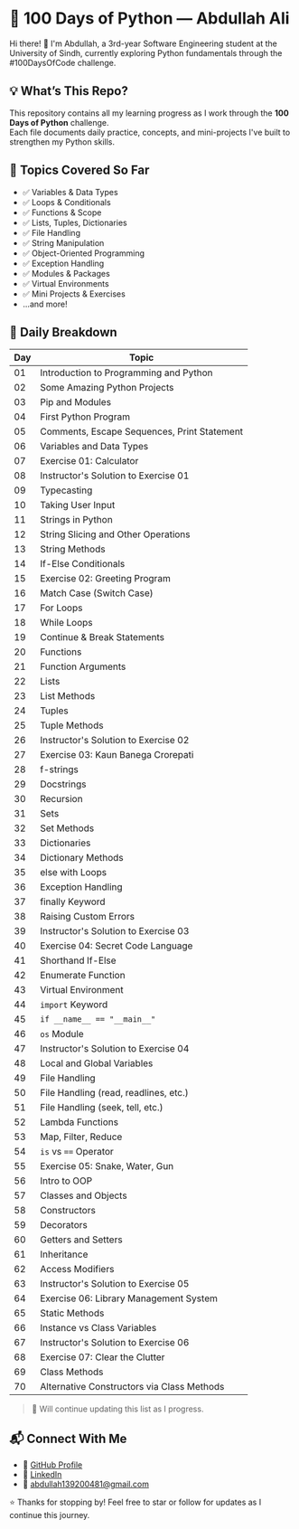 # 🐍 100 Days of Python — Abdullah Ali

Hi there! 👋 I'm Abdullah, a 3rd-year Software Engineering student at the University of Sindh, currently exploring Python fundamentals through the #100DaysOfCode challenge.

## 💡 What’s This Repo?

This repository contains all my learning progress as I work through the **100 Days of Python** challenge.  
Each file documents daily practice, concepts, and mini-projects I've built to strengthen my Python skills.

## 📘 Topics Covered So Far

- ✅ Variables & Data Types  
- ✅ Loops & Conditionals  
- ✅ Functions & Scope  
- ✅ Lists, Tuples, Dictionaries  
- ✅ File Handling  
- ✅ String Manipulation  
- ✅ Object-Oriented Programming  
- ✅ Exception Handling  
- ✅ Modules & Packages  
- ✅ Virtual Environments  
- ✅ Mini Projects & Exercises  
- ...and more!

## 📆 Daily Breakdown

| Day | Topic |
|-----|-------|
| 01 | Introduction to Programming and Python |
| 02 | Some Amazing Python Projects |
| 03 | Pip and Modules |
| 04 | First Python Program |
| 05 | Comments, Escape Sequences, Print Statement |
| 06 | Variables and Data Types |
| 07 | Exercise 01: Calculator |
| 08 | Instructor's Solution to Exercise 01 |
| 09 | Typecasting |
| 10 | Taking User Input |
| 11 | Strings in Python |
| 12 | String Slicing and Other Operations |
| 13 | String Methods |
| 14 | If-Else Conditionals |
| 15 | Exercise 02: Greeting Program |
| 16 | Match Case (Switch Case) |
| 17 | For Loops |
| 18 | While Loops |
| 19 | Continue & Break Statements |
| 20 | Functions |
| 21 | Function Arguments |
| 22 | Lists |
| 23 | List Methods |
| 24 | Tuples |
| 25 | Tuple Methods |
| 26 | Instructor's Solution to Exercise 02 |
| 27 | Exercise 03: Kaun Banega Crorepati |
| 28 | f-strings |
| 29 | Docstrings |
| 30 | Recursion |
| 31 | Sets |
| 32 | Set Methods |
| 33 | Dictionaries |
| 34 | Dictionary Methods |
| 35 | else with Loops |
| 36 | Exception Handling |
| 37 | finally Keyword |
| 38 | Raising Custom Errors |
| 39 | Instructor's Solution to Exercise 03 |
| 40 | Exercise 04: Secret Code Language |
| 41 | Shorthand If-Else |
| 42 | Enumerate Function |
| 43 | Virtual Environment |
| 44 | `import` Keyword |
| 45 | `if __name__ == "__main__"` |
| 46 | `os` Module |
| 47 | Instructor's Solution to Exercise 04 |
| 48 | Local and Global Variables |
| 49 | File Handling |
| 50 | File Handling (read, readlines, etc.) |
| 51 | File Handling (seek, tell, etc.) |
| 52 | Lambda Functions |
| 53 | Map, Filter, Reduce |
| 54 | `is` vs `==` Operator |
| 55 | Exercise 05: Snake, Water, Gun |
| 56 | Intro to OOP |
| 57 | Classes and Objects |
| 58 | Constructors |
| 59 | Decorators |
| 60 | Getters and Setters |
| 61 | Inheritance |
| 62 | Access Modifiers |
| 63 | Instructor's Solution to Exercise 05 |
| 64 | Exercise 06: Library Management System |
| 65 | Static Methods |
| 66 | Instance vs Class Variables |
| 67 | Instructor's Solution to Exercise 06 |
| 68 | Exercise 07: Clear the Clutter |
| 69 | Class Methods |
| 70 | Alternative Constructors via Class Methods |

> 🔄 Will continue updating this list as I progress.

## 📬 Connect With Me

- 🔗 [GitHub Profile](https://github.com/abdullahali16)
- 💼 [LinkedIn](https://linkedin.com/in/abdullah-ali-777)
- 📧 abdullah139200481@gmail.com

⭐ Thanks for stopping by! Feel free to star or follow for updates as I continue this journey.
